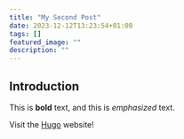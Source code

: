 ```yaml
---
title: "My Second Post"
date: 2023-12-12T13:23:54+01:00
tags: []
featured_image: ""
description: ""
---
```

## Introduction

This is **bold** text, and this is *emphasized* text.

Visit the [Hugo](https://gohugo.io) website!